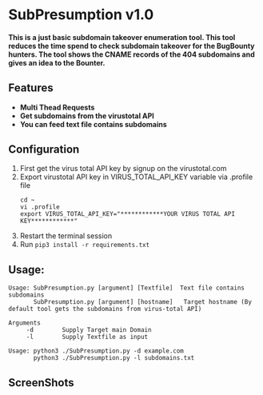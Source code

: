 # SubPresumption v1.0
#### This is a just basic subdomain takeover enumeration tool. This tool reduces the time spend to check subdomain takeover for the BugBounty hunters. The tool shows the CNAME records of the 404 subdomains and gives an idea to the Bounter.

## Features 
  * __Multi Thead Requests__
  * __Get subdomains from the virustotal API__
  * __You can feed text file contains subdomains__
  
## Configuration
1. First get the virus total API key by signup on the virustotal.com
2. Export virustotal API key in VIRUS_TOTAL_API_KEY variable via .profile file
   ```
   cd ~
   vi .profile
   export VIRUS_TOTAL_API_KEY="************YOUR VIRUS TOTAL API KEY************"
   ```
3. Restart the terminal session
4. Run ``` pip3 install -r requirements.txt ```

## Usage:
```
Usage: SubPresumption.py [argument] [Textfile]  Text file contains subdomains
       SubPresumption.py [argument] [hostname]   Target hostname (By default tool gets the subdomains from virus-total API)

Arguments
     -d        Supply Target main Domain
     -l        Supply Textfile as input

Usage: python3 ./SubPresumption.py -d example.com
       python3 ./SubPresumption.py -l subdomains.txt 
```
## ScreenShots
